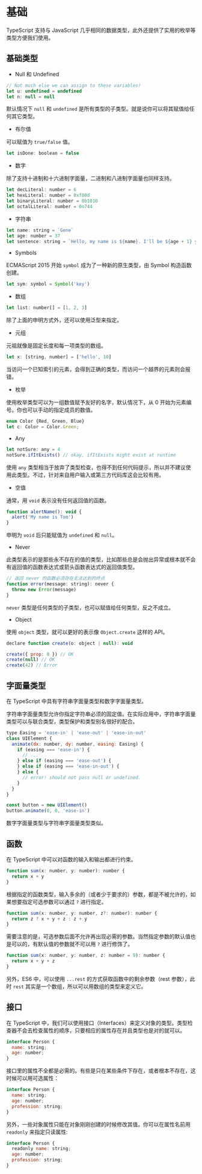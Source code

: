 # 基础

TypeScript 支持与 JavaScript 几乎相同的数据类型，此外还提供了实用的枚举等类型方便我们使用。

## 基础类型

- Null 和 Undefined

```js
// Not much else we can assign to these variables!
let u: undefined = undefined
let n: null = null
```

默认情况下 `null` 和 `undefined` 是所有类型的子类型。就是说你可以将其赋值给任何其它类型。

- 布尔值

可以赋值为 `true/false` 值。

```js
let isDone: boolean = false
```

- 数字

除了支持十进制和十六进制字面量，二进制和八进制字面量也同样支持。

```js
let decLiteral: number = 6
let hexLiteral: number = 0xf00d
let binaryLiteral: number = 0b1010
let octalLiteral: number = 0o744
```

- 字符串

```js
let name: string = `Gene`
let age: number = 37
let sentence: string = `Hello, my name is ${name}. I'll be ${age + 1} years old next month.`
```

- Symbols

ECMAScript 2015 开始 `symbol` 成为了一种新的原生类型，由 Symbol 构造函数创建。

```js
let sym: symbol = Symbol('key')
```

- 数组

```js
let list: number[] = [1, 2, 3]
```

除了上面的申明方式外，还可以使用泛型来指定。

- 元组

元祖就像是固定长度和每一项类型的数组。

```js
let x: [string, number] = ['hello', 10]
```

当访问一个已知索引的元素，会得到正确的类型，而访问一个越界的元素则会报错。

- 枚举

使用枚举类型可以为一组数值赋予友好的名字，默认情况下，从 0 开始为元素编号。你也可以手动的指定成员的数值。

```js
enum Color {Red, Green, Blue}
let c: Color = Color.Green;
```

- Any

```js
let notSure: any = 4
notSure.ifItExists() // okay, ifItExists might exist at runtime
```

使用 `any` 类型相当于放弃了类型检查，也得不到任何代码提示，所以并不建议使用此类型。不过，针对来自用户输入或第三方代码库这会比较有用。

- 空值

通常，用 `void` 表示没有任何返回值的函数。

```js
function alertName(): void {
  alert('My name is Tom')
}
```

申明为 `void` 后只能赋值为 `undefined` 和 `null`。

- Never

此类型表示的是那些永不存在的值的类型，比如那些总是会抛出异常或根本就不会有返回值的函数表达式或箭头函数表达式的返回值类型。

```js
// 返回 never 的函数必须存在无法达到的终点
function error(message: string): never {
  throw new Error(message)
}
```

`never` 类型是任何类型的子类型，也可以赋值给任何类型，反之不成立。

- Object

使用 `object` 类型，就可以更好的表示像 `Object.create` 这样的 API。

```js
declare function create(o: object | null): void

create({ prop: 0 }) // OK
create(null) // OK
create(42) // Error
```

## 字面量类型

在 TypeScript 中具有字符串字面量类型和数字字面量类型。

字符串字面量类型允许你指定字符串必须的固定值。在实际应用中，字符串字面量类型可以与联合类型，类型保护和类型别名很好的配合。

```js
type Easing = 'ease-in' | 'ease-out' | 'ease-in-out'
class UIElement {
  animate(dx: number, dy: number, easing: Easing) {
    if (easing === 'ease-in') {
      // ...
    } else if (easing === 'ease-out') {
    } else if (easing === 'ease-in-out') {
    } else {
      // error! should not pass null or undefined.
    }
  }
}

const button = new UIElement()
button.animate(0, 0, 'ease-in')
```

数字字面量类型与字符串字面量类型类似。

## 函数

在 TypeScript 中可以对函数的输入和输出都进行约束。

```js
function sum(x: number, y: number): number {
  return x + y
}
```

根据指定的函数类型，输入多余的（或者少于要求的）参数，都是不被允许的，如果想要指定可选参数可以通过 `?` 进行指定。

```js
function sum(x: number, y: number, z?: number): number {
  return z ? x + y + z : z + y
}
```

需要注意的是，可选参数后面不允许再出现必需的参数。当然指定参数的默认值也是可以的，有默认值的参数就不可以用 `?` 进行修饰了。

```js
function sum(x: number, y: number, z: number = 9): number {
  return x + y + z
}
```

另外，ES6 中，可以使用 `...rest` 的方式获取函数中的剩余参数（rest 参数），此时 `rest` 其实是一个数组，所以可以用数组的类型来定义它。

## 接口

在 TypeScript 中，我们可以使用接口（Interfaces）来定义对象的类型。类型检查器不会去检查属性的顺序，只要相应的属性存在并且类型也是对的就可以。

```js
interface Person {
  name: string;
  age: number;
}
```

接口里的属性不全都是必需的。有些是只在某些条件下存在，或者根本不存在，这时候可以用可选属性：

```js
interface Person {
  name: string;
  age: number;
  profession: string;
}
```

另外，一些对象属性只能在对象刚刚创建的时候修改其值。你可以在属性名前用 `readonly` 来指定只读属性:

```js
interface Person {
  readonly name: string;
  age: number;
  profession: string;
}
```
